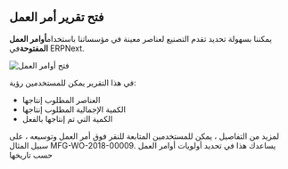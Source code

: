 ## فتح تقرير أمر العمل

يمكننا بسهولة تحديد تقدم التصنيع لعناصر معينة في مؤسساتنا باستخدام**أوامر العمل المفتوحة**في ERPNext.

![فتح أوامر العمل](https://docs.erpnext.com/files/open-work-order.png)

في هذا التقرير يمكن للمستخدمين رؤية:

* العناصر المطلوب إنتاجها
* الكمية الإجمالية المطلوب إنتاجها
* الكمية التي تم إنتاجها بالفعل

لمزيد من التفاصيل ، يمكن للمستخدمين المتابعة للنقر فوق أمر العمل وتوسيعه ، على سبيل المثال MFG-WO-2018-00009. يساعدك هذا في تحديد أولويات أوامر العمل حسب تاريخها